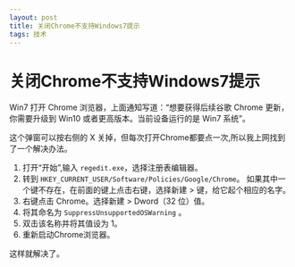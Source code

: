 ```yaml
---
layout: post
title: 关闭Chrome不支持Windows7提示
tags: 技术
---
```


# 关闭Chrome不支持Windows7提示

Win7 打开 Chrome 浏览器，上面通知写道：“想要获得后续谷歌 Chrome 更新，你需要升级到 Win10 或者更高版本。当前设备运行的是 Win7 系统”。

这个弹窗可以按右侧的 X 关掉，但每次打开Chrome都要点一次,所以我上网找到了一个解决办法。

1. 打开“开始”,输入 `regedit.exe`，选择注册表编辑器。
2. 转到 `HKEY_CURRENT_USER/Software/Policies/Google/Chrome`。 如果其中一个键不存在，在前面的键上点击右键，选择新建 > 键，给它起个相应的名字。
3. 右键点击 Chrome。选择新建 > Dword（32 位）值。
4. 将其命名为 `SuppressUnsupportedOSWarning` 。
5. 双击该名称并将其值设为 1。
6. 重新启动Chrome浏览器。

这样就解决了。
